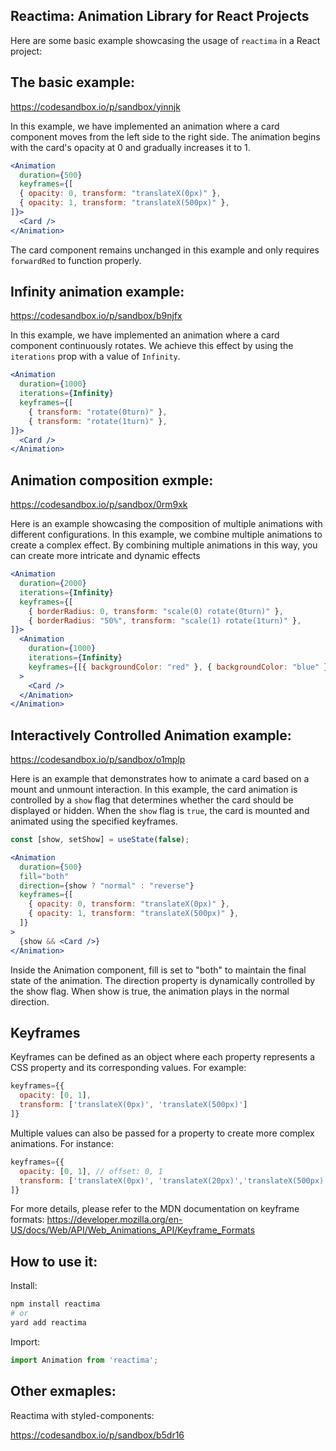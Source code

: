 ## Reactima: Animation Library for React Projects

Here are some basic example showcasing the usage of `reactima` in a React project:

## The basic example:

https://codesandbox.io/p/sandbox/yinnjk

In this example, we have implemented an animation where a card component moves from the left side to the right side. The animation begins with the card's opacity at 0 and gradually increases it to 1.

```jsx
<Animation
  duration={500}
  keyframes={[
  { opacity: 0, transform: "translateX(0px)" },
  { opacity: 1, transform: "translateX(500px)" },
]}>
  <Card />
</Animation>
```

The card component remains unchanged in this example and only requires `forwardRed` to function properly.


## Infinity animation example:

https://codesandbox.io/p/sandbox/b9njfx

In this example, we have implemented an animation where a card component continuously rotates. We achieve this effect by using the `iterations` prop with a value of `Infinity`.

```jsx
<Animation
  duration={1000}
  iterations={Infinity}
  keyframes={[
    { transform: "rotate(0turn)" },
    { transform: "rotate(1turn)" },
]}>
  <Card />
</Animation>
```

## Animation composition exmple:

https://codesandbox.io/p/sandbox/0rm9xk

Here is an example showcasing the composition of multiple animations with different configurations. In this example, we combine multiple animations to create a complex effect. By combining multiple animations in this way, you can create more intricate and dynamic effects

```jsx
<Animation
  duration={2000}
  iterations={Infinity}
  keyframes={[
    { borderRadius: 0, transform: "scale(0) rotate(0turn)" },
    { borderRadius: "50%", transform: "scale(1) rotate(1turn)" },
]}>
  <Animation
    duration={1000}
    iterations={Infinity}
    keyframes={[{ backgroundColor: "red" }, { backgroundColor: "blue" }]}
  >
    <Card />
  </Animation>
</Animation>
```

## Interactively Controlled Animation example:

https://codesandbox.io/p/sandbox/o1mplp

Here is an example that demonstrates how to animate a card based on a mount and unmount interaction. In this example, the card animation is controlled by a `show` flag that determines whether the card should be displayed or hidden. When the `show` flag is `true`, the card is mounted and animated using the specified keyframes.

```jsx
const [show, setShow] = useState(false);

<Animation
  duration={500}
  fill="both"
  direction={show ? "normal" : "reverse"}
  keyframes={[
    { opacity: 0, transform: "translateX(0px)" },
    { opacity: 1, transform: "translateX(500px)" },
  ]}
>
  {show && <Card />}
</Animation>
```

Inside the Animation component, fill is set to "both" to maintain the final state of the animation. The direction property is dynamically controlled by the show flag. When show is true, the animation plays in the normal direction. 

## Keyframes
Keyframes can be defined as an object where each property represents a CSS property and its corresponding values. For example:
```js
keyframes={{
  opacity: [0, 1],
  transform: ['translateX(0px)', 'translateX(500px)']
]}
```

Multiple values can also be passed for a property to create more complex animations. For instance:
```js
keyframes={{
  opacity: [0, 1], // offset: 0, 1
  transform: ['translateX(0px)', 'translateX(20px)','translateX(500px)'], // offset: 0, 0.5, 1
]}

```

For more details, please refer to the MDN documentation on keyframe formats:
https://developer.mozilla.org/en-US/docs/Web/API/Web_Animations_API/Keyframe_Formats


## How to use it:

Install:
```bash
npm install reactima
# or
yard add reactima
```

Import:
```js
import Animation from 'reactima';
```

## Other exmaples:

Reactima with styled-components:

https://codesandbox.io/p/sandbox/b5dr16




